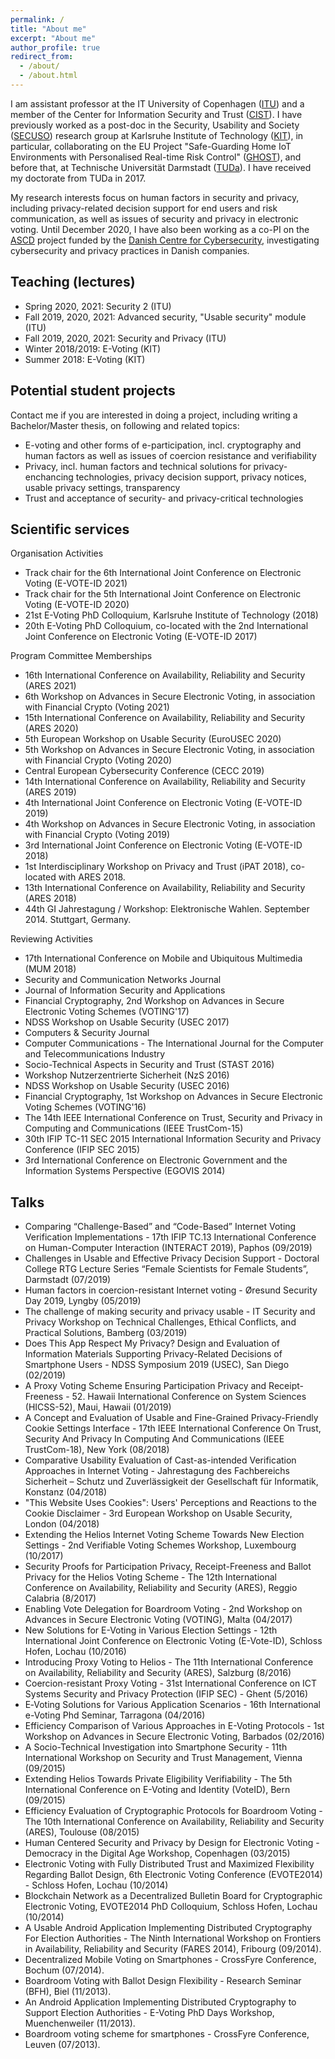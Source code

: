 ```yaml
---
permalink: /
title: "About me"
excerpt: "About me"
author_profile: true
redirect_from: 
  - /about/
  - /about.html
---
```


I am assistant professor at the IT University of Copenhagen (<a href="https://www.itu.dk">ITU</a>) and a member of the Center for Information Security and Trust (<a href="https://cist.dk">CIST</a>). I have previously worked as a post-doc in the Security, Usability and Society (<a href="https://secuso.aifb.kit.edu/index.php">SECUSO</a>) research group at Karlsruhe Institute of Technology (<a href="http://www.kit.edu">KIT</a>), in particular, collaborating on the EU Project "Safe-Guarding Home IoT Environments with Personalised Real-time Risk Control" (<a href="https://www.ghost-iot.eu">GHOST</a>), and before that, at Technische Universität Darmstadt (<a href="https://www.tu-darmstadt.de">TUDa</a>). I have received my doctorate from TUDa in 2017.

My research interests focus on human factors in security and privacy, including privacy-related decision support for end users and risk communication, as well as issues of security and privacy in electronic voting. Until December 2020, I have also been working as a co-PI on the [ASCD](https://ascd.dk) project funded by the [Danish Centre for Cybersecurity](https://fe-ddis.dk/cfcs/Pages/cfcs.aspx), investigating cybersecurity and privacy practices in Danish companies.

Teaching (lectures)
------

- Spring 2020, 2021: Security 2 (ITU)
- Fall 2019, 2020, 2021: Advanced security, "Usable security" module (ITU)
- Fall 2019, 2020, 2021: Security and Privacy (ITU)
- Winter 2018/2019: E-Voting (KIT)
- Summer 2018: E-Voting (KIT)

Potential student projects
------

Contact me if you are interested in doing a project, including writing a Bachelor/Master thesis, on following and related topics:

- E-voting and other forms of e-participation, incl. cryptography and human factors as well as issues of coercion resistance and verifiability
- Privacy, incl. human factors and technical solutions for privacy-enchancing technologies, privacy decision support, privacy notices, usable privacy settings, transparency
- Trust and acceptance of security- and privacy-critical technologies

Scientific services
------

Organisation Activities

- Track chair for the 6th International Joint Conference on Electronic Voting (E-VOTE-ID 2021)
- Track chair for the 5th International Joint Conference on Electronic Voting (E-VOTE-ID 2020)
- 21st E-Voting PhD Colloquium, Karlsruhe Institute of Technology (2018)
- 20th E-Voting PhD Colloquium, co-located with the 2nd International Joint Conference on Electronic Voting (E-VOTE-ID 2017)

Program Committee Memberships

- 16th International Conference on Availability, Reliability and Security (ARES 2021)
- 6th Workshop on Advances in Secure Electronic Voting, in association with Financial Crypto (Voting 2021)
- 15th International Conference on Availability, Reliability and Security (ARES 2020)
- 5th European Workshop on Usable Security (EuroUSEC 2020)
- 5th Workshop on Advances in Secure Electronic Voting, in association with Financial Crypto (Voting 2020)
- Central European Cybersecurity Conference (CECC 2019)
- 14th International Conference on Availability, Reliability and Security (ARES 2019)
- 4th International Joint Conference on Electronic Voting (E-VOTE-ID 2019)
- 4th Workshop on Advances in Secure Electronic Voting, in association with Financial Crypto (Voting 2019)
- 3rd International Joint Conference on Electronic Voting (E-VOTE-ID 2018)
- 1st Interdisciplinary Workshop on Privacy and Trust (iPAT 2018), co-located with ARES 2018.
- 13th International Conference on Availability, Reliability and Security (ARES 2018)
- 44th GI Jahrestagung / Workshop: Elektronische Wahlen. September 2014. Stuttgart, Germany. 

Reviewing Activities

- 17th International Conference on Mobile and Ubiquitous Multimedia (MUM 2018)
- Security and Communication Networks Journal
- Journal of Information Security and Applications
- Financial Cryptography, 2nd Workshop on Advances in Secure Electronic Voting Schemes (VOTING'17)
- NDSS Workshop on Usable Security (USEC 2017)
- Computers & Security Journal
- Computer Communications - The International Journal for the Computer and Telecommunications Industry
- Socio-Technical Aspects in Security and Trust (STAST 2016)
- Workshop Nutzerzentrierte Sicherheit (NzS 2016)
- NDSS Workshop on Usable Security (USEC 2016)
- Financial Cryptography, 1st Workshop on Advances in Secure Electronic Voting Schemes (VOTING'16)
- The 14th IEEE International Conference on Trust, Security and Privacy in Computing and Communications (IEEE TrustCom-15)
- 30th IFIP TC-11 SEC 2015 International Information Security and Privacy Conference (IFIP SEC 2015)
- 3rd International Conference on Electronic Government and the Information Systems Perspective (EGOVIS 2014)

Talks
------

- Comparing “Challenge-Based” and “Code-Based” Internet Voting Verification Implementations - 17th IFIP TC.13 International Conference on Human-Computer Interaction (INTERACT 2019), Paphos (09/2019)
- Challenges in Usable and Effective Privacy Decision Support - Doctoral College RTG Lecture Series “Female Scientists for Female Students”, Darmstadt (07/2019)
- Human factors in coercion-resistant Internet voting - Øresund Security Day 2019, Lyngby (05/2019)
- The challenge of making security and privacy usable - IT Security and Privacy Workshop on Technical Challenges, Ethical Conflicts, and Practical Solutions, Bamberg (03/2019)
- Does This App Respect My Privacy? Design and Evaluation of Information Materials Supporting Privacy-Related Decisions of Smartphone Users - NDSS Symposium 2019 (USEC), San Diego (02/2019)
- A Proxy Voting Scheme Ensuring Participation Privacy and Receipt-Freeness - 52. Hawaii International Conference on System Sciences (HICSS-52), Maui, Hawaii (01/2019)
- A Concept and Evaluation of Usable and Fine-Grained Privacy-Friendly Cookie Settings Interface - 17th IEEE International Conference On Trust, Security And Privacy In Computing And Communications (IEEE TrustCom-18), New York (08/2018)
- Comparative Usability Evaluation of Cast-as-intended Verification Approaches in Internet Voting - Jahrestagung des Fachbereichs Sicherheit – Schutz und Zuverlässigkeit der Gesellschaft für Informatik, Konstanz (04/2018)
- "This Website Uses Cookies": Users' Perceptions and Reactions to the Cookie Disclaimer - 3rd European Workshop on Usable Security, London (04/2018)
- Extending the Helios Internet Voting Scheme Towards New Election Settings - 2nd Verifiable Voting Schemes Workshop, Luxembourg (10/2017)
- Security Proofs for Participation Privacy, Receipt-Freeness and Ballot Privacy for the Helios Voting Scheme - The 12th International Conference on Availability, Reliability and Security (ARES), Reggio Calabria (8/2017)
- Enabling Vote Delegation for Boardroom Voting - 2nd Workshop on Advances in Secure Electronic Voting (VOTING), Malta (04/2017)
- New Solutions for E-Voting in Various Election Settings - 12th International Joint Conference on Electronic Voting (E-Vote-ID), Schloss Hofen, Lochau (10/2016)
- Introducing Proxy Voting to Helios - The 11th International Conference on Availability, Reliability and Security (ARES), Salzburg (8/2016)
- Coercion-resistant Proxy Voting - 31st International Conference on ICT Systems Security and Privacy Protection (IFIP SEC) - Ghent (5/2016)
- E‐Voting Solutions for Various Application Scenarios - 16th International e-Voting Phd Seminar, Tarragona (04/2016)
- Efficiency Comparison of Various Approaches in E-Voting Protocols - 1st Workshop on Advances in Secure Electronic Voting, Barbados (02/2016)
- A Socio-Technical Investigation into Smartphone Security - 11th International Workshop on Security and Trust Management, Vienna (09/2015)
- Extending Helios Towards Private Eligibility Verifiability - The 5th International Conference on E-Voting and Identity (VoteID), Bern (09/2015)
- Efficiency Evaluation of Cryptographic Protocols for Boardroom Voting - The 10th International Conference on Availability, Reliability and Security (ARES), Toulouse (08/2015)
- Human Centered Security and Privacy by Design for Electronic Voting - Democracy in the Digital Age Workshop, Copenhagen (03/2015)
- Electronic Voting with Fully Distributed Trust and Maximized Flexibility Regarding Ballot Design, 6th Electronic Voting Conference (EVOTE2014) - Schloss Hofen, Lochau (10/2014)
- Blockchain Network as a Decentralized Bulletin Board for Cryptographic Electronic Voting, EVOTE2014 PhD Colloquium, Schloss Hofen, Lochau (10/2014)
- A Usable Android Application Implementing Distributed Cryptography For Election Authorities - The Ninth International Workshop on Frontiers in Availability, Reliability and Security (FARES 2014), Fribourg (09/2014).
- Decentralized Mobile Voting on Smartphones - CrossFyre Conference, Bochum (07/2014).
- Boardroom Voting with Ballot Design Flexibility - Research Seminar (BFH), Biel (11/2013).
- An Android Application Implementing Distributed Cryptography to Support Election Authorities - E-Voting PhD Days Workshop, Muenchenweiler (11/2013).
- Boardroom voting scheme for smartphones - CrossFyre Conference, Leuven (07/2013).
